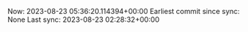 Now: 2023-08-23 05:36:20.114394+00:00 Earliest commit since sync: None Last sync: 2023-08-23 02:28:32+00:00
